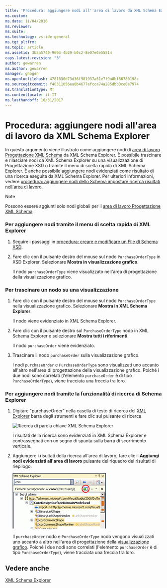 ```yaml
---
title: 'Procedura: aggiungere nodi all''area di lavoro da XML Schema Explorer | Documenti Microsoft'
ms.custom: 
ms.date: 11/04/2016
ms.reviewer: 
ms.suite: 
ms.technology: vs-ide-general
ms.tgt_pltfrm: 
ms.topic: article
ms.assetid: 3b5a5749-9693-4b29-b0c2-8e07e0e55514
caps.latest.revision: "3"
author: gewarren
ms.author: gewarren
manager: ghogen
ms.openlocfilehash: 4781830d73d36f981937a51e7f9a8bf86780198c
ms.sourcegitcommit: f40311056ea0b4677efcca74a285dbb0ce0e7974
ms.translationtype: MT
ms.contentlocale: it-IT
ms.lasthandoff: 10/31/2017
---
```

# <a name="how-to-add-nodes-to-the-workspace-from-the-xml-schema-explorer"></a>Procedura: aggiungere nodi all'area di lavoro da XML Schema Explorer
In questo argomento viene illustrato come aggiungere nodi di [area di lavoro Progettazione XML Schema](../xml-tools/xml-schema-designer-workspace.md) da XML Schema Explorer. È possibile trascinare e rilasciare nodi da XML Schema Explorer su una visualizzazione di Progettazione XSD o tramite il menu di scelta rapida di XML Schema Explorer. È anche possibile aggiungere nodi evidenziati come risultato di una ricerca eseguita da XML Schema Explorer. Per ulteriori informazioni, vedere [procedura: aggiungere nodi dello Schema impostare ricerca risultati nell'area di lavoro](../xml-tools/how-to-add-schema-set-search-result-nodes-to-the-workspace.md).  
  
> [!NOTE]
>  Possono essere aggiunti solo nodi globali per il [area di lavoro Progettazione XML Schema](../xml-tools/xml-schema-designer-workspace.md).  
  
### <a name="to-add-nodes-through-the-xml-explorer-context-menu"></a>Per aggiungere nodi tramite il menu di scelta rapida di XML Explorer  
  
1.  Seguire i passaggi in [procedura: creare e modificare un File di Schema XSD](../xml-tools/how-to-create-and-edit-an-xsd-schema-file.md).  
  
2.  Fare clic con il pulsante destro del mouse sul nodo `PurchaseOrderType` in XSD Explorer. Selezionare **Mostra in visualizzazione grafico**.  
  
     Il nodo `purchaseOrderType` viene visualizzato nell'area di progettazione della visualizzazione grafico.  
  
### <a name="to-drag-and-drop-a-node-on-to-a-view"></a>Per trascinare un nodo su una visualizzazione  
  
1.  Fare clic con il pulsante destro del mouse sul nodo `PurchaseOrderType` nella visualizzazione grafico. Selezionare **Mostra in XML Schema Explorer**.  
  
     Il nodo viene evidenziato in XML Schema Explorer.  
  
2.  Fare clic con il pulsante destro sul `PurchaseOrderType` nodo in XML Schema Explorer e selezionare **Mostra tutti i riferimenti**.  
  
     Il nodo `purchaseOrder` viene evidenziato.  
  
3.  Trascinare il nodo `purchaseOrder` sulla visualizzazione grafico.  
  
     I nodi `purchaseOrder` e `PurchaseOrderType` sono visualizzati uno accanto all'altro nell'area di progettazione della visualizzazione grafico. Poiché i due nodi sono correlati (l'elemento `purchaseOrder` è di tipo `PurchaseOrderType`), viene tracciata una freccia tra loro.  
  
### <a name="to-add-nodes-using-the-schema-explorer-search-capability"></a>Per aggiungere nodi tramite la funzionalità di ricerca di Schema Explorer  
  
1.  Digitare "purchaseOrder" nella casella di testo di ricerca del [XML Explorer](../xml-tools/xml-schema-explorer.md) barra degli strumenti e fare clic sul pulsante di ricerca.  
  
     ![Ricerca di parola chiave XML Schema Explorer](../xml-tools/media/schemaexplorersearch.gif "SchemaExplorerSearch")  
  
     I risultati della ricerca sono evidenziati in XML Schema Explorer e contrassegnati con un segno di spunta sulla barra di scorrimento verticale.  
  
2.  Aggiungere i risultati della ricerca all'area di lavoro, fare clic il **Aggiungi nodi evidenziati all'area di lavoro** pulsante del riquadro dei risultati di riepilogo.  
  
     ![Risultato di ricerca XML Schema Explorer](../xml-tools/media/schemaexplorersearchresult.gif "SchemaExplorerSearchResult")  
  
     Il `purchaseOrder` nodo e `PurchaseOrderType` nodo vengono visualizzati uno accanto a altro nell'area di progettazione della [visualizzazione grafico](../xml-tools/graph-view.md). Poiché i due nodi sono correlati (l'elemento `purchaseOrder` è di tipo `PurchaseOrderType`), viene tracciata una freccia tra loro.  
  
## <a name="see-also"></a>Vedere anche  
 [XML Schema Explorer](../xml-tools/xml-schema-explorer.md)